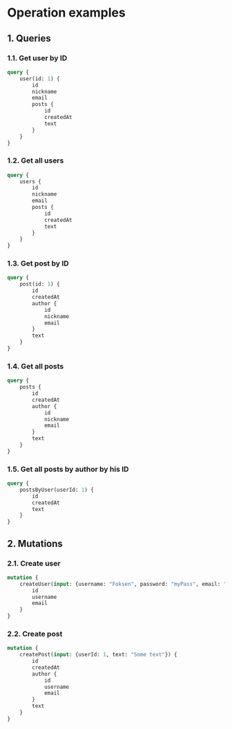 # Operation examples

## 1. Queries

### 1.1. Get user by ID

```graphql
query {
    user(id: 1) {
        id
        nickname
        email
        posts {
            id
            createdAt
            text
        }
    }
}
```

### 1.2. Get all users

```graphql
query {
    users {
        id
        nickname
        email
        posts {
            id
            createdAt
            text
        }
    }
}
```

### 1.3. Get post by ID

```graphql
query {
    post(id: 1) {
        id
        createdAt
        author {
            id
            nickname
            email
        }
        text
    }
}
```

### 1.4. Get all posts

```graphql
query {
    posts {
        id
        createdAt
        author {
            id
            nickname
            email
        }
        text
    }
}
```

### 1.5. Get all posts by author by his ID

```graphql
query {
    postsByUser(userId: 1) {
        id
        createdAt
        text
    }
}
```

## 2. Mutations

### 2.1. Create user

```graphql
mutation {
    createUser(input: {username: "Foksen", password: "myPass", email: "izholobov2004@gmail.com"}) {
        id
        username
        email
    }
}
```

### 2.2. Create post

```graphql
mutation {
    createPost(input: {userId: 1, text: "Some text"}) {
        id
        createdAt
        author {
            id
            username
            email
        }
        text
    }
}
```